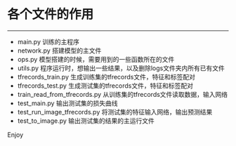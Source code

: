#  各个文件的作用

---

* main.py		训练的主程序
* network.py   搭建模型的主文件
* ops.py           模型搭建的时候，需要用到的一些函数所在的文件
* utils.py          程序运行时，想输出一些结果，以及删除logs文件夹内所有已有文件
* tfrecords_train.py    生成训练集的tfrecords文件，特征和标签配对
* tfrecords_test.py      生成测试集的tfrecords文件，特征和标签配对
* train_read_from_tfrecords.py    从训练集的tfrecords文件读取数据，输入网络
* test_main.py    输出测试集的损失曲线
* test_run_image_tfrecords.py   将测试集的特征输入网络，输出预测结果
* test_to_image.py    输出测试集的结果的主运行文件

Enjoy
